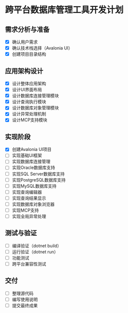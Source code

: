 # 跨平台数据库管理工具开发计划

## 需求分析与准备
- [x] 确认用户需求
- [x] 确认技术栈选择（Avalonia UI）
- [x] 创建项目目录结构

## 应用架构设计
- [x] 设计整体应用架构
- [x] 设计UI界面布局
- [x] 设计数据库连接管理模块
- [x] 设计查询执行模块
- [x] 设计数据库对象管理模块
- [x] 设计异常处理机制
- [x] 设计MCP支持模块

## 实现阶段
- [x] 创建Avalonia UI项目
- [ ] 实现基础UI框架
- [ ] 实现数据库连接管理
- [ ] 实现Oracle数据库支持
- [ ] 实现SQL Server数据库支持
- [ ] 实现PostgreSQL数据库支持
- [ ] 实现MySQL数据库支持
- [ ] 实现查询编辑器
- [ ] 实现查询结果显示
- [ ] 实现数据库对象浏览器
- [ ] 实现MCP支持
- [ ] 实现全局异常处理

## 测试与验证
- [ ] 编译验证（dotnet build）
- [ ] 运行验证（dotnet run）
- [ ] 功能测试
- [ ] 跨平台兼容性测试

## 交付
- [ ] 整理源代码
- [ ] 编写使用说明
- [ ] 提交最终成果
